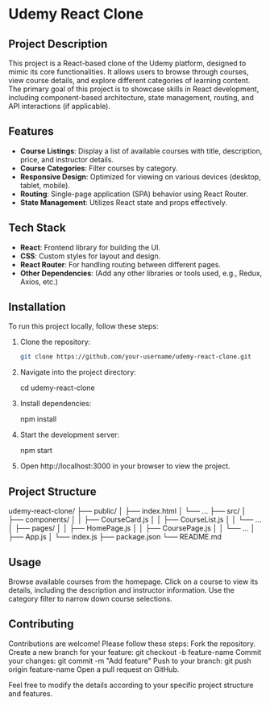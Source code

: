# Udemy React Clone

## Project Description
This project is a React-based clone of the Udemy platform, designed to mimic its core functionalities. It allows users to browse through courses, view course details, and explore different categories of learning content. The primary goal of this project is to showcase skills in React development, including component-based architecture, state management, routing, and API interactions (if applicable).

## Features
- **Course Listings**: Display a list of available courses with title, description, price, and instructor details.
- **Course Categories**: Filter courses by category.
- **Responsive Design**: Optimized for viewing on various devices (desktop, tablet, mobile).
- **Routing**: Single-page application (SPA) behavior using React Router.
- **State Management**: Utilizes React state and props effectively.

## Tech Stack
- **React**: Frontend library for building the UI.
- **CSS**: Custom styles for layout and design.
- **React Router**: For handling routing between different pages.
- **Other Dependencies**: (Add any other libraries or tools used, e.g., Redux, Axios, etc.)

## Installation
To run this project locally, follow these steps:

1. Clone the repository:
   ```bash
   git clone https://github.com/your-username/udemy-react-clone.git

2. Navigate into the project directory:
   
     cd udemy-react-clone
3. Install dependencies:

    npm install
4. Start the development server:

   npm start
5. Open http://localhost:3000 in your browser to view the project.

## Project Structure

udemy-react-clone/
  ├── public/
  │   ├── index.html
  │   └── ...
  ├── src/
  │   ├── components/
  │   │   ├── CourseCard.js
  │   │   ├── CourseList.js
  │   │   └── ...
  │   ├── pages/
  │   │   ├── HomePage.js
  │   │   ├── CoursePage.js
  │   │   └── ...
  │   ├── App.js
  │   └── index.js
  ├── package.json
  └── README.md

## Usage
Browse available courses from the homepage.
Click on a course to view its details, including the description and instructor information.
Use the category filter to narrow down course selections.

## Contributing
Contributions are welcome! Please follow these steps:
Fork the repository.
Create a new branch for your feature:
git checkout -b feature-name
Commit your changes:
git commit -m "Add feature"
Push to your branch:
git push origin feature-name
Open a pull request on GitHub.


Feel free to modify the details according to your specific project structure and features.


 
